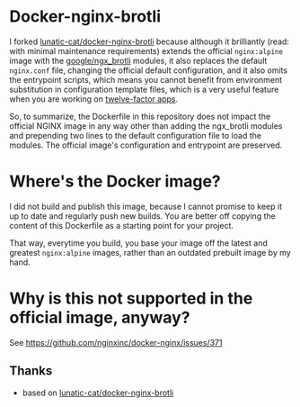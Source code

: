 # Docker-nginx-brotli

I forked [lunatic-cat/docker-nginx-brotli](https://github.com/lunatic-cat/docker-nginx-brotli) because
although it brilliantly (read: with minimal maintenance requirements) extends the official `nginx:alpine`
image with the [google/ngx_brotli](https://github.com/google/ngx_brotli) modules, it also replaces
the default `nginx.conf` file, changing the official default configuration, and it also omits the
entrypoint scripts, which means you cannot benefit from environment substitution in configuration
template files, which is a very useful feature when you are working on
[twelve-factor apps](https://12factor.net/).

So, to summarize, the Dockerfile in this repository does not impact the official NGINX image in any way
other than adding the ngx_brotli modules and prepending two lines to the default configuration file to
load the modules. The official image's configuration and entrypoint are preserved.

# Where's the Docker image?

I did not build and publish this image, because I cannot promise to keep it up to date and regularly push
new builds. You are better off copying the content of this Dockerfile as a starting point for your project.

That way, everytime you build, you base your image off the latest and greatest `nginx:alpine` images, rather
than an outdated prebuilt image by my hand.

# Why is this not supported in the official image, anyway?

See https://github.com/nginxinc/docker-nginx/issues/371

## Thanks

- based on [lunatic-cat/docker-nginx-brotli](https://github.com/lunatic-cat/docker-nginx-brotli)
